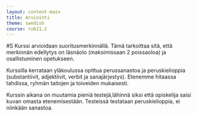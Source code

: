```yaml
---
layout: content-main
title: Arviointi
theme: swedish
course: rub11.2
---
```

#S
Kurssi arvioidaan suoritusmerkinnällä. Tämä tarkoittaa sitä, että merkinnän
edellytys on läsnäolo (maksimissaan 2 poissaoloa) ja osallistuminen opetukseen.

Kurssilla kerrataan yläkoulussa opittua perussanastoa ja peruskielioppia
(substantiivit, adjektiivit, verbit ja sanajärjestys). Etenemme hitaassa tahdissa,
ryhmän taitojen ja toiveiden mukaisesti.

Kurssin aikana on muutamia pieniä testejä,lähinnä siksi että opiskelija saisi
kuvan omasta etenemisestään. Testeissä testataan peruskielioppia, ei niinkään
sanastoa.
